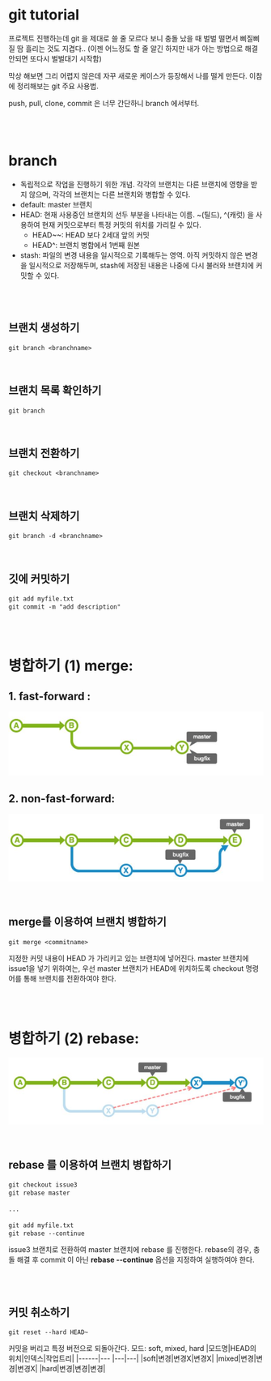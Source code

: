 # git tutorial 
프로젝트 진행하는데 git 을 제대로 쓸 줄 모르다 보니 충돌 났을 때 벌벌 떨면서 삐질삐질 땀 흘리는 것도 지겹다.. (이젠 어느정도 할 줄 알긴 하지만 내가 아는 방법으로 해결 안되면 또다시 벌벌대기 시작함)

막상 해보면 그리 어렵지 않은데 자꾸 새로운 케이스가 등장해서 나를 떨게 만든다. 이참에 정리해보는 git 주요 사용법. 

push, pull, clone, commit 은 너무 간단하니 branch 에서부터. 

<br><br>


# branch 
- 독립적으로 작업을 진행하기 위한 개념. 각각의 브랜치는 다른 브랜치에 영향을 받지 않으며, 각각의 브랜치는 다른 브랜치와 병합할 수 있다.  
- default: master 브랜치
- HEAD: 현재 사용중인 브랜치의 선두 부분을 나타내는 이름. ~(틸드), ^(캐럿) 을 사용하여 현재 커밋으로부터 특정 커밋의 위치를 가리킬 수 있다. 
    - HEAD~~: HEAD 보다 2세대 앞의 커밋
    - HEAD^: 브랜치 병합에서 1번째 원본 
- stash: 파일의 변경 내용을 일시적으로 기록해두는 영역. 아직 커밋하지 않은 변경을 일시적으로 저장해두며, stash에 저장된 내용은 나중에 다시 불러와 브랜치에 커밋할 수 있다. 

<br><br>

## 브랜치 생성하기 
```
git branch <branchname>
```

<br>

## 브랜치 목록 확인하기 
```
git branch
```

<br>

## 브랜치 전환하기 
```
git checkout <branchname>
```

<br>

## 브랜치 삭제하기 
```
git branch -d <branchname>
```

<br>

## 깃에 커밋하기 
```
git add myfile.txt
git commit -m "add description"
```


<br><br>

# 병합하기 (1) merge:

## 1. fast-forward : 
![img_01](../z.images/git_ff.JPG)

## 2. non-fast-forward: 
![img_01](../z.images/git_nff.JPG)

<br>

## merge를 이용하여 브랜치 병합하기
```
git merge <commitname>
```
지정한 커밋 내용이 HEAD 가 가리키고 있는 브랜치에 넣어진다. master 브랜치에 issue1을 넣기 위하여는, 우선 master 브랜치가 HEAD에 위치하도록 checkout 명령어를 통해 브랜치를 전환하여야 한다. 


<br><br>

# 병합하기 (2) rebase:
![img_01](../z.images/git_rebase.JPG)

<br>

## rebase 를 이용하여 브랜치 병합하기 
```
git checkout issue3
git rebase master

...

git add myfile.txt
git rebase --continue
```

issue3 브랜치로 전환하여 master 브랜치에 rebase 를 진행한다. rebase의 경우, 충돌 해결 후 commit 이 아닌 <strong>rebase --continue</strong> 옵션을 지정하여 실행하여야 한다.

<br><br>

## 커밋 취소하기
```
git reset --hard HEAD~
```
커밋을 버리고 특정 버전으로 되돌아간다. 모드: soft, mixed, hard
|모드명|HEAD의 위치|인덱스|작업트리|
|------|--- |---|---|
|soft|변경|변경X|변경X|
|mixed|변경|변경|변경X|
|hard|변경|변경|변경|
